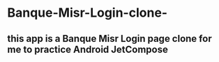 # Banque-Misr-Login-clone-

## this app is a Banque Misr Login page clone for me to practice Android JetCompose 
